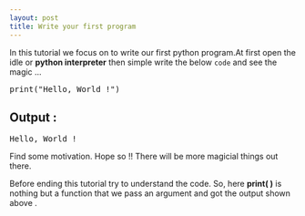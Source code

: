 ```yaml
---
layout: post
title: Write your first program
---
```


In this tutorial we focus on to write our first python program.At first open the idle or **python interpreter** then simple write the below `code` and see the magic ...

<pre>
print("Hello, World !")
</pre>
## Output :
<pre>
Hello, World !
</pre>

Find some motivation. Hope so !! There will be more magicial things out there.

Before ending this tutorial try to understand the code. So, here **print( )** is nothing but a function that we pass an argument and got the output shown above . 
